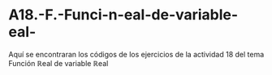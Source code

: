 # A18.-F.-Funci-n-eal-de-variable-eal-
Aquí se encontraran los códigos de los ejercicios de la actividad 18 del tema  Función ℝeal de variable ℝeal    
